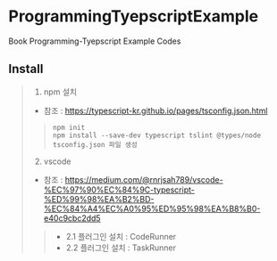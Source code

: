 # ProgrammingTyepscriptExample
Book Programming-Tyepscript Example Codes


## Install 
>1. npm 설치 
>* 참조 :  https://typescript-kr.github.io/pages/tsconfig.json.html
>>```
>>npm init 
>>npm install --save-dev typescript tslint @types/node
>>tsconfig.json 파일 생성
>>```
>2. vscode 
>* 참조 : https://medium.com/@rnrjsah789/vscode-%EC%97%90%EC%84%9C-typescript-%ED%99%98%EA%B2%BD-%EC%84%A4%EC%A0%95%ED%95%98%EA%B8%B0-e40c9cbc2dd5
>> * 2.1 플러그인 설치 : CodeRunner
>> * 2.2 플러그인 설치 : TaskRunner




